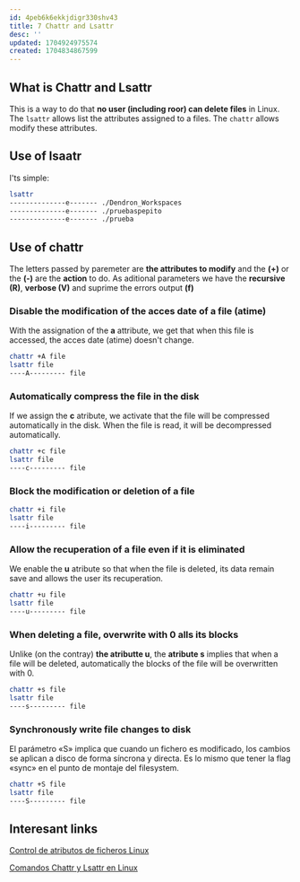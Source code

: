 ```yaml
---
id: 4peb6k6ekkjdigr330shv43
title: 7 Chattr and Lsattr
desc: ''
updated: 1704924975574
created: 1704834867599
---
```


## What is Chattr and Lsattr

This is a way to do that **no user (including roor) can delete files** in Linux. The `lsattr` allows list the attributes assigned to a files. The `chattr` allows modify these attributes.

## Use of lsaatr

I'ts simple:

```bash
lsattr
--------------e------- ./Dendron_Workspaces
--------------e------- ./pruebaspepito
--------------e------- ./prueba
```

## Use of chattr

The letters passed by paremeter are **the attributes to modify** and the **(+)** or the **(-)** are the **action** to do. As aditional parameters we have the **recursive (R)**, **verbose (V)** and suprime the errors output **(f)**

### Disable the modification of the acces date of a file (atime)

With the assignation of the **a** attribute, we get that when this file is accessed, the acces date (atime) doesn't change.

```bash
chattr +A file
lsattr file
----A--------- file
```

### Automatically compress the file in the disk

If we assign the **c** atribute, we activate that the file will be compressed automatically in the disk. When the file is read, it will be decompressed automatically.

```bash
chattr +c file
lsattr file
----c--------- file
```

### Block the modification or deletion of a file

```bash
chattr +i file
lsattr file
----i--------- file
```

### Allow the recuperation of a file even if it is eliminated

We enable the **u** atribute so that when the file is deleted, its data remain save and allows the user its recuperation.

```bash
chattr +u file
lsattr file
----u--------- file
```

### When deleting a file, overwrite with 0 alls its blocks

Unlike (on the contray) **the atributte u**, the **atribute s** implies that when a file will be deleted, automatically the blocks of the file will be overwritten with 0.

```bash
chattr +s file
lsattr file
----s--------- file
```

### Synchronously write file changes to disk

El parámetro «S» implica que cuando un fichero es modificado, los cambios se aplican a disco de forma síncrona y directa. Es lo mismo que tener la flag «sync» en el punto de montaje del filesystem.

```bash
chattr +S file
lsattr file
----S--------- file
```



## Interesant links

[Control de atributos de ficheros Linux](https://rm-rf.es/chattr-y-lsattr-visualizar-y-modificar-atributos-en-sistemas-de-ficheros-linux/#:~:text=El%20primer%20comando%2C%20lsattr%20permite,chmod%2C%20chown%2Csetfacl%E2%80%A6)

[Comandos Chattr y Lsattr en Linux](https://programmerclick.com/article/5604675172/)
